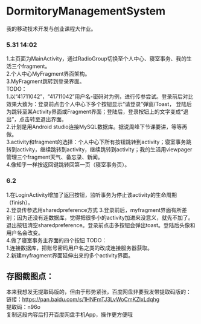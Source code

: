 # DormitoryManagementSystem
我的移动技术开发与创业课程大作业。

### 5.31  14:02

  1.主页面为MainActivity，通过RadioGroup切换至个人中心、寝室事务、我的生活三个fragment。  
2.个人中心MyFragment界面架构。  
3.MyFragment跳转到登录界面。  
TODO：  
1.以“41711042”，“41711042”用户名-密码对为例，进行传参尝试。登录前后对比效果大致为：登录前点击个人中心下多个按钮显示“请登录”弹窗/Toast，
登陆后为跳转至某Activity界面或Fragment界面；登陆后，登录按钮上的文字变成“退出”，点击转至退出界面。  
2.计划是用Android studio连接MySQL数据库。据说周峰下节课要讲，等等再做。  
3.activity和fragment的选择：个人中心下所有按钮跳转到activity；寝室事务跳转到activity，继续跳转到activity，继续跳转到activity；我的生活用viewpager
管理三个fragment天气、备忘录、新闻。  
4.像知乎一样按返回键跳转回第一页（寝室事务页）。

### 6.2

  1.在LoginActivity增加了返回按钮，监听事务为停止该activity的生命周期（finish）。  
  2.登录传参选用sharedpreference方式
  3.登录前后，myfragment界面有所差别；因为还没有连数据库，觉得把很多小的activity加进来没意义，就先不加了。退出按钮清空sharedpreference。登录前点击多按钮会弹出toast。登陆后头像和用户名会改变。  
  4.做了寝室事务主界面的四个按钮
TODO：  
1.连接数据库，把账号密码用户名之类的改成连接服务器获取。  
2.新建myfragment界面延伸出来的多个activity界面。

## 存图截图点：
本来我想发无提取码版的，但由于形势紧张，百度网盘非要我发带提取码版的：  
链接：https://pan.baidu.com/s/1HNFmTJ3LvWoCmKZlxLdqhg  
提取码：n96o  
复制这段内容后打开百度网盘手机App，操作更方便哦  
